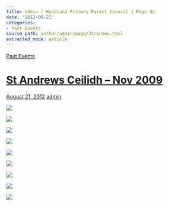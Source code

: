 ```yaml
---
title: admin | Hyndland Primary Parent Council | Page 34
date: '2012-08-21'
categories:
- Past Events
source_path: author/admin/page/34/index.html
extracted_mode: article
---
```

[Past Events](category/past-events/)

# [St Andrews Ceilidh – Nov 2009](past-events/st-andrews-ceilidh-nov-2009/)

[August 21, 2012](past-events/st-andrews-ceilidh-nov-2009/) [admin](author/admin/)

[![](/assets/images/2012/08/p1010004-2-150x150.jpg)](/assets/images/2012/08/p1010004-2.jpg)

[![](/assets/images/2012/08/p1010007-150x150.jpg)](/assets/images/2012/08/p1010007.jpg)

[![](/assets/images/2012/08/p1010010-150x150.jpg)](/assets/images/2012/08/p1010010.jpg)

[![](/assets/images/2012/08/p1010036-150x150.jpg)](/assets/images/2012/08/p1010036.jpg)

[![](/assets/images/2012/08/p1010040-150x150.jpg)](/assets/images/2012/08/p1010040.jpg)

[![](/assets/images/2012/08/p1010042-150x150.jpg)](/assets/images/2012/08/p1010042.jpg)

[![](/assets/images/2012/08/p1010046-150x150.jpg)](/assets/images/2012/08/p1010046.jpg)

[![](/assets/images/2012/08/p1010047-150x150.jpg)](/assets/images/2012/08/p1010047.jpg)

[![](/assets/images/2012/08/p1010060-150x150.jpg)](/assets/images/2012/08/p1010060.jpg)
